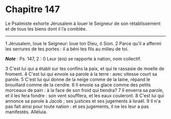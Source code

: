 # Chapitre 147

Le Psalmiste exhorte Jérusalem à louer le Seigneur de son rétablissement et de tous les biens dont il l’a comblée.

***

1 Jérusalem, loue le Seigneur: loue ton Dieu, ô Sion. 2 Parce qu'il a affermi les serrures de tes portes : il a béni tes fils au milieu de toi.

***Note*** :  Ps. 147, 2 : 0 Leur (eis) se rapporte à nation, nom collectif.

3 C'est lui qui a établi sur tes confins la paix, et qui te rassasie de moelle de froment. 4 C'est lui qui envoie sa parole à la terre : avec vitesse court sa parole. 5 C'est lui qui donne de la neige comme de la laine, répand le brouillard comme de la cendre. 6 Il envoie sa glace comme des petits morceaux de pain : à la face de son froid qui tiendra? 7 Il enverra sa parole, et il les fera fondre : son vent soufflera, et les eaux couleront. 8 C'est lui qui annonce sa parole à Jacob ; ses justices et ses jugements à Israël. 9 Il n'a pas fait ainsi pour toute nation : et ses jugements, il ne les leur a pas manifestés. Alléluia.

